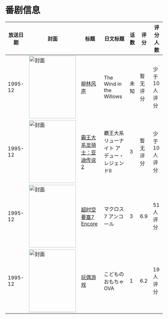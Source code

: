 # 番剧信息

|放送日期|封面|标题|日文标题|话数|评分|评分人数|
|---|---|---|---|---|---|---|
|1995-12|<img src="//lain.bgm.tv/pic/cover/c/c5/4a/300295_ZnjXd.jpg" alt="封面" style="width:150px;height:200px;object-fit:cover;">|[柳林风声](https://bangumi.tv/subject/300295)|The Wind in the Willows|未知|暂无评分|少于10人评分|
|1995-12|<img src="//lain.bgm.tv/pic/cover/c/86/8b/215024_JRk01.jpg" alt="封面" style="width:150px;height:200px;object-fit:cover;">|[霸王大系龙骑士：亚迪传说2](https://bangumi.tv/subject/215024)|覇王大系リューナイト アデュー・レジェンドII|3|暂无评分|少于10人评分|
|1995-12|<img src="//lain.bgm.tv/pic/cover/c/ad/93/399880_vTtst.jpg" alt="封面" style="width:150px;height:200px;object-fit:cover;">|[超时空要塞7 Encore](https://bangumi.tv/subject/399880)|マクロス7 アンコール|3|6.9|51人评分|
|1995-12|<img src="//lain.bgm.tv/pic/cover/c/15/38/134594_aXgGk.jpg" alt="封面" style="width:150px;height:200px;object-fit:cover;">|[玩偶游戏](https://bangumi.tv/subject/134594)|こどものおもちゃ OVA|1|6.2|19人评分|
